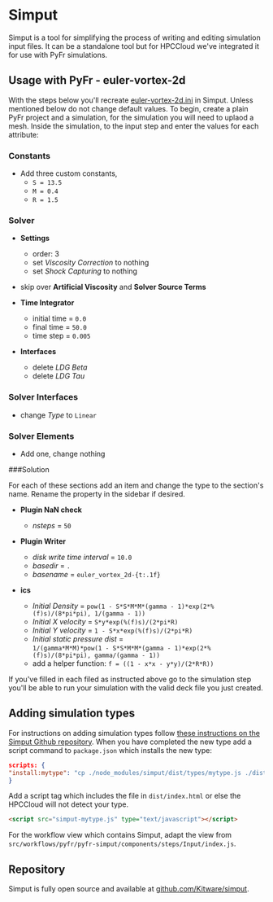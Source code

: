 # Simput

Simput is a tool for simplifying the process of writing and editing simulation input files. It can be a standalone tool but for HPCCloud we've integrated it for use with PyFr simulations. 

## Usage with PyFr - euler-vortex-2d

With the steps below you'll recreate [euler-vortex-2d.ini](https://github.com/vincentlab/PyFR/blob/develop/examples/euler_vortex_2d/euler_vortex_2d.ini) in Simput. Unless mentioned below do not change default values. To begin, create a plain PyFr project and a simulation, for the simulation you will need to uplaod a mesh. Inside the simulation, to the input step and enter the values for each attribute:   

### Constants
- Add three custom constants,
    - `S = 13.5`
    - `M = 0.4`
    - `R = 1.5` 

### Solver
- **Settings**
    - order: 3
    - set _Viscosity Correction_ to nothing
    - set _Shock Capturing_ to nothing

- skip over **Artificial Viscosity** and **Solver Source Terms**

- **Time Integrator**
    - initial time = `0.0`
    - final time = `50.0`
    - time step = `0.005`

- **Interfaces**
    - delete _LDG Beta_ 
    - delete _LDG Tau_

### Solver Interfaces

- change _Type_ to `Linear`

### Solver Elements

- Add one, change nothing

###Solution

For each of these sections add an item and change the type to the section's name. Rename the property in the sidebar if desired.

- **Plugin NaN check**
    - _nsteps_ = `50`

- **Plugin Writer**
    - _disk write time interval_ = `10.0`
    - _basedir_ = `.`
    - _basename_ = `euler_vortex_2d-{t:.1f}`

- **ics**
    - _Initial Density_ = `pow(1 - S*S*M*M*(gamma - 1)*exp(2*%(f)s)/(8*pi*pi), 1/(gamma - 1))`
    - _Initial X velocity_ = `S*y*exp(%(f)s)/(2*pi*R)`
    - _Initial Y velocity_ = `1 - S*x*exp(%(f)s)/(2*pi*R)`
    - _Initial static pressure dist_ =  
      `1/(gamma*M*M)*pow(1 - S*S*M*M*(gamma - 1)*exp(2*%(f)s)/(8*pi*pi), gamma/(gamma - 1))`
    - add a helper function: `f = ((1 - x*x - y*y)/(2*R*R))`

If you've filled in each filed as instructed above go to the simulation step you'll be able to run your simulation with the valid deck file you just created.

## Adding simulation types

For instructions on adding simulation types follow [these instructions on the Simput Github repository](https://github.com/Kitware/simput#creating-a-new-simulation-type). When you have completed the new type add a script command to `package.json` which installs the new type:

```json
scripts: {
"install:mytype": "cp ./node_modules/simput/dist/types/mytype.js ./dist/simput-mytype.js",
}
```

Add a script tag which includes the file in `dist/index.html` or else the HPCCloud will not detect your type.

```html
<script src="simput-mytype.js" type="text/javascript"></script>
```

For the workflow view which contains Simput, adapt the view from `src/workflows/pyfr/pyfr-simput/components/steps/Input/index.js`.

## Repository

Simput is fully open source and available at [github.com/Kitware/simput](https://github.com/Kitware/simput).